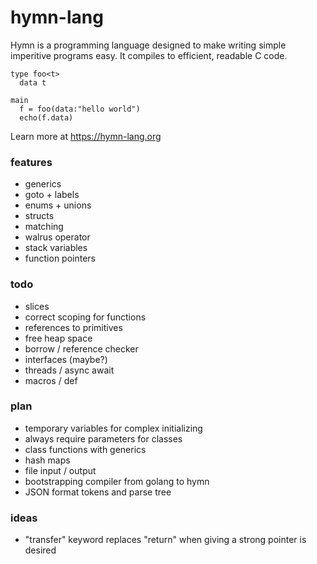 # hymn-lang
Hymn is a programming language designed to make writing simple imperitive programs easy.
It compiles to efficient, readable C code.

```
type foo<t>
  data t

main
  f = foo(data:"hello world")
  echo(f.data)
```

Learn more at https://hymn-lang.org

### features
* generics
* goto + labels
* enums + unions
* structs
* matching
* walrus operator
* stack variables
* function pointers

### todo
* slices
* correct scoping for functions
* references to primitives
* free heap space
* borrow / reference checker
* interfaces (maybe?)
* threads / async await
* macros / def

### plan
* temporary variables for complex initializing
* always require parameters for classes
* class functions with generics
* hash maps
* file input / output
* bootstrapping compiler from golang to hymn
* JSON format tokens and parse tree

### ideas
* "transfer" keyword replaces "return" when giving a strong pointer is desired
